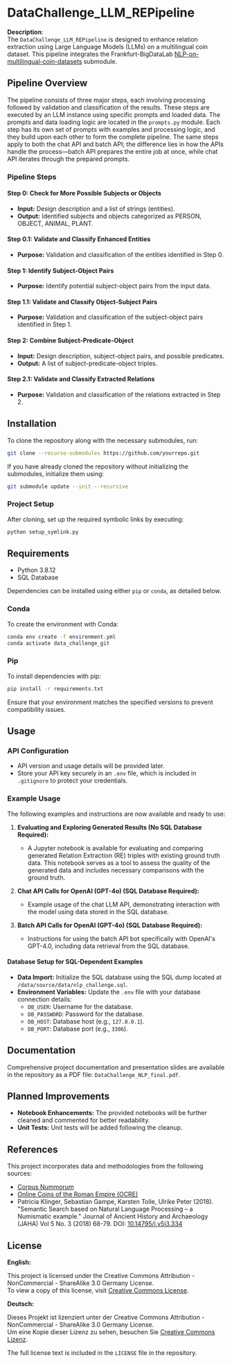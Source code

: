 # DataChallenge_LLM_REPipeline

**Description**:  
The `DataChallenge_LLM_REPipeline` is designed to enhance relation extraction using Large Language Models (LLMs) on a multilingual coin dataset. This pipeline integrates the Frankfurt-BigDataLab [NLP-on-multilingual-coin-datasets](https://github.com/Frankfurt-BigDataLab/NLP-on-multilingual-coin-datasets) submodule.

## Pipeline Overview

The pipeline consists of three major steps, each involving processing followed by validation and classification of the results. These steps are executed by an LLM instance using specific prompts and loaded data. The prompts and data loading logic are located in the `prompts.py` module. Each step has its own set of prompts with examples and processing logic, and they build upon each other to form the complete pipeline. The same steps apply to both the chat API and batch API; the difference lies in how the APIs handle the process—batch API prepares the entire job at once, while chat API iterates through the prepared prompts.

### Pipeline Steps

#### Step 0: Check for More Possible Subjects or Objects
- **Input:** Design description and a list of strings (entities).
- **Output:** Identified subjects and objects categorized as PERSON, OBJECT, ANIMAL, PLANT.

#### Step 0.1: Validate and Classify Enhanced Entities
- **Purpose:** Validation and classification of the entities identified in Step 0.

#### Step 1: Identify Subject-Object Pairs
- **Purpose:** Identify potential subject-object pairs from the input data.

#### Step 1.1: Validate and Classify Object-Subject Pairs
- **Purpose:** Validation and classification of the subject-object pairs identified in Step 1.

#### Step 2: Combine Subject-Predicate-Object
- **Input:** Design description, subject-object pairs, and possible predicates.
- **Output:** A list of subject-predicate-object triples.

#### Step 2.1: Validate and Classify Extracted Relations
- **Purpose:** Validation and classification of the relations extracted in Step 2.

## Installation

To clone the repository along with the necessary submodules, run:

```bash
git clone --recurse-submodules https://github.com/yourrepo.git
```

If you have already cloned the repository without initializing the submodules, initialize them using:

```bash
git submodule update --init --recursive
```

### Project Setup

After cloning, set up the required symbolic links by executing:

```bash
python setup_symlink.py
```

## Requirements

- Python 3.8.12
- SQL Database

Dependencies can be installed using either `pip` or `conda`, as detailed below.

### Conda

To create the environment with Conda:

```bash
conda env create -f environment.yml
conda activate data_challenge_git
```

### Pip

To install dependencies with pip:

```bash
pip install -r requirements.txt
```

Ensure that your environment matches the specified versions to prevent compatibility issues.

## Usage

### API Configuration

- API version and usage details will be provided later.
- Store your API key securely in an `.env` file, which is included in `.gitignore` to protect your credentials.

### Example Usage

The following examples and instructions are now available and ready to use:

1. **Evaluating and Exploring Generated Results (No SQL Database Required):**
   - A Jupyter notebook is available for evaluating and comparing generated Relation Extraction (RE) triples with existing ground truth data. This notebook serves as a tool to assess the quality of the generated data and includes necessary comparisons with the ground truth.

2. **Chat API Calls for OpenAI (GPT-4o) (SQL Database Required):**
   - Example usage of the chat LLM API, demonstrating interaction with the model using data stored in the SQL database.

3. **Batch API Calls for OpenAI (GPT-4o) (SQL Database Required):**
   - Instructions for using the batch API bot specifically with OpenAI's GPT-4.0, including data retrieval from the SQL database.

#### Database Setup for SQL-Dependent Examples

- **Data Import:** Initialize the SQL database using the SQL dump located at `/data/source/data/nlp_challenge.sql`.
- **Environment Variables:** Update the `.env` file with your database connection details:
  - `DB_USER`: Username for the database.
  - `DB_PASSWORD`: Password for the database.
  - `DB_HOST`: Database host (e.g., `127.0.0.1`).
  - `DB_PORT`: Database port (e.g., `3306`).

## Documentation

Comprehensive project documentation and presentation slides are available in the repository as a PDF file: `DataChallenge_NLP_final.pdf`.

## Planned Improvements

- **Notebook Enhancements:** The provided notebooks will be further cleaned and commented for better readability.
- **Unit Tests:** Unit tests will be added following the cleanup.

## References

This project incorporates data and methodologies from the following sources:

- [Corpus Nummorum](https://www.corpus-nummorum.eu/)
- [Online Coins of the Roman Empire (OCRE)](http://numismatics.org/ocre/)
- Patricia Klinger, Sebastian Gampe, Karsten Tolle, Ulrike Peter (2018). "Semantic Search based on Natural Language Processing – a Numismatic example." Journal of Ancient History and Archaeology (JAHA) Vol 5 No. 3 (2018) 68-79. DOI: [10.14795/j.v5i3.334](http://jaha.org.ro/index.php/JAHA/article/view/334/244)

## License

**English:**

This project is licensed under the Creative Commons Attribution - NonCommercial - ShareAlike 3.0 Germany License.  
To view a copy of this license, visit [Creative Commons License](https://creativecommons.org/licenses/by-nc-sa/3.0/de/).

**Deutsch:**

Dieses Projekt ist lizenziert unter der Creative Commons Attribution - NonCommercial - ShareAlike 3.0 Germany License.  
Um eine Kopie dieser Lizenz zu sehen, besuchen Sie [Creative Commons Lizenz](https://creativecommons.org/licenses/by-nc-sa/3.0/de/).

The full license text is included in the `LICENSE` file in the repository.
